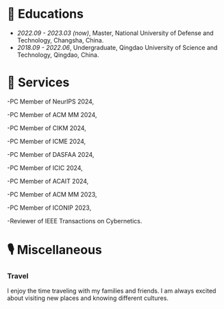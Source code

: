 
# 📖 Educations
- *2022.09 - 2023.03 (now)*, Master, National University of Defense and Technology, Changsha, China.
- *2018.09 - 2022.06*, Undergraduate, Qingdao University of Science and Technology, Qingdao, China.


# 💬 Services
-PC Member of NeurIPS 2024,

-PC Member of ACM MM 2024, 

-PC Member of CIKM 2024,

-PC Member of ICME 2024, 

-PC Member of DASFAA 2024, 

-PC Member of ICIC 2024,

-PC Member of ACAIT 2024,

-PC Member of ACM MM 2023,

-PC Member of ICONIP 2023, 

-Reviewer of IEEE Transactions on Cybernetics.


# 🎙 Miscellaneous

### Travel
I enjoy the time traveling with my families and friends. I am always excited about visiting new places and knowing different cultures.



<!-- - I love to watch movies. It's really relaxing to watch a good movie quietly at the cinema.
- It's fun for me to play billiards 🎱, drink 🍺, and travel 🏄 with my friends. -->






